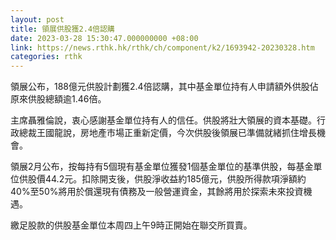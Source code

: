 ```yaml
---
layout: post
title: 領展供股獲2.4倍認購
date: 2023-03-28 15:30:47.000000000 +08:00
link: https://news.rthk.hk/rthk/ch/component/k2/1693942-20230328.htm
categories: rthk
---
```


領展公布，188億元供股計劃獲2.4倍認購，其中基金單位持有人申請額外供股佔原來供股總額逾1.46倍。

主席聶雅倫說，衷心感謝基金單位持有人的信任。供股將壯大領展的資本基礎。行政總裁王國龍說，房地產市場正重新定價，今次供股後領展已準備就緒抓住增長機會。

領展2月公布，按每持有5個現有基金單位獲發1個基金單位的基準供股，每基金單位供股價44.2元。扣除開支後，供股淨收益約185億元，供股所得款項淨額約40%至50%將用於償還現有債務及一般營運資金，其餘將用於探索未來投資機遇。

繳足股款的供股基金單位本周四上午9時正開始在聯交所買賣。
